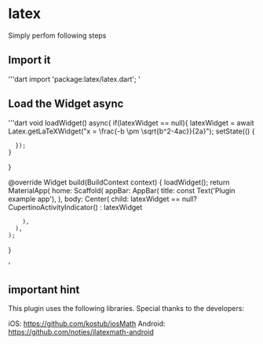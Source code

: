 # latex

Simply perfom following steps

## Import it

'''dart
import 'package:latex/latex.dart';
'

## Load the Widget async

'''dart
  void loadWidget() async{
    if(latexWidget == null){
      latexWidget = await Latex.getLaTeXWidget("x = \\frac{-b \\pm \\sqrt{b^2-4ac}}{2a}");
      setState(() {
        
      });
    }
  }

  @override
  Widget build(BuildContext context) {
    loadWidget();
    return MaterialApp(
      home: Scaffold(
        appBar: AppBar(
          title: const Text('Plugin example app'),
        ),
        body: Center(
          child: latexWidget == null? CupertinoActivityIndicator() : latexWidget

        ),
      ),
    );
  }

'

## important hint

This plugin uses the following libraries. 
Special thanks to the developers:

iOS: https://github.com/kostub/iosMath
Android: https://github.com/noties/jlatexmath-android